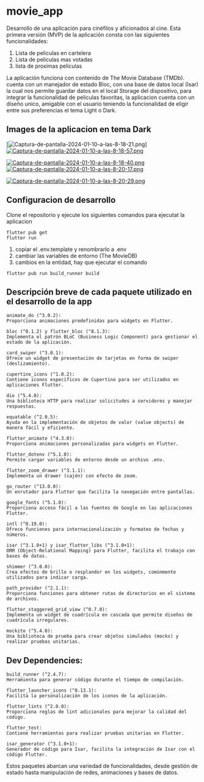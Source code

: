 # movie_app

Desarrollo de una aplicación para cinéfilos y aficionados al cine. Esta primera versión (MVP) de la
aplicación consta con las siguientes funcionalidades:
1. Lista de peliculas en cartelera
2. Lista de peliculas mas votadas
3. lista de proximas peliculas 

La aplicación funciona con contenido de The Movie Database (TMDb). cuenta con un manejador de estado Bloc, con una base de datos local
(Isar) la cual nos permite guardar datos en el local Storage del dispositivo, para integrar la funcionalidad de peliculas favoritas, la aplicacion cuenta con un diseño unico,
amigable con el usuario teniendo la funcionalidad de eligir entre sus preferencias el tema Light o Dark.


## Images de la aplicacion en tema Dark
[![Captura-de-pantalla-2024-01-10-a-las-8-18-21.png](https://i.postimg.cc/xTqmSnN6/Captura-de-pantalla-2024-01-10-a-las-8-18-21.png)][![Captura-de-pantalla-2024-01-10-a-las-8-18-57.png](https://i.postimg.cc/dQ8K5y0F/Captura-de-pantalla-2024-01-10-a-las-8-18-57.png)](https://postimg.cc/bdNMJdbV) 


[![Captura-de-pantalla-2024-01-10-a-las-8-18-40.png](https://i.postimg.cc/tR6cXG0N/Captura-de-pantalla-2024-01-10-a-las-8-18-40.png)](https://postimg.cc/qgkwLYvN) [![Captura-de-pantalla-2024-01-10-a-las-8-20-17.png](https://i.postimg.cc/jq8Bg4rG/Captura-de-pantalla-2024-01-10-a-las-8-20-17.png)](https://postimg.cc/14qW46XH)

[![Captura-de-pantalla-2024-01-10-a-las-8-20-29.png](https://i.postimg.cc/2yzsM0HZ/Captura-de-pantalla-2024-01-10-a-las-8-20-29.png)](https://postimg.cc/dkxNTjcs)


## Configuracion de desarrollo
Clone el repositorio y ejecute los siguientes comandos para ejecutat la aplicacion
```
flutter pub get
flutter run
```

1. copiar el .env.template y renombrarlo a .env
2. cambiar las variables de entorno (The MovieDB)
3. cambios en la entidad, hay que ejecutar el comando 
```
flutter pub run build_runner build
```


## Descripción breve de cada paquete utilizado en el desarrollo de la app
```
animate_do (^3.0.2):
Proporciona animaciones predefinidas para widgets en Flutter.

bloc (^8.1.2) y flutter_bloc (^8.1.3):
Implementa el patrón BLoC (Business Logic Component) para gestionar el estado de la aplicación.

card_swiper (^3.0.1):
Ofrece un widget de presentación de tarjetas en forma de swiper (deslizamiento).

cupertino_icons (^1.0.2):
Contiene iconos específicos de Cupertino para ser utilizados en aplicaciones Flutter.

dio (^5.4.0):
Una biblioteca HTTP para realizar solicitudes a servidores y manejar respuestas.

equatable (^2.0.5):
Ayuda en la implementación de objetos de valor (value objects) de manera fácil y eficiente.

flutter_animate (^4.3.0):
Proporciona animaciones personalizadas para widgets en Flutter.

flutter_dotenv (^5.1.0):
Permite cargar variables de entorno desde un archivo .env.

flutter_zoom_drawer (^3.1.1):
Implementa un drawer (cajón) con efecto de zoom.

go_router (^13.0.0):
Un enrutador para Flutter que facilita la navegación entre pantallas.

google_fonts (^5.1.0):
Proporciona acceso fácil a las fuentes de Google en las aplicaciones Flutter.

intl (^0.19.0):
Ofrece funciones para internacionalización y formateo de fechas y números.

isar (^3.1.0+1) y isar_flutter_libs (^3.1.0+1):
ORM (Object-Relational Mapping) para Flutter, facilita el trabajo con bases de datos.

shimmer (^3.0.0):
Crea efectos de brillo o resplandor en los widgets, comúnmente utilizados para indicar carga.

path_provider (^2.1.1):
Proporciona funciones para obtener rutas de directorios en el sistema de archivos.

flutter_staggered_grid_view (^0.7.0):
Implementa un widget de cuadrícula en cascada que permite diseños de cuadrícula irregulares.

mockito (^5.4.0):
Una biblioteca de prueba para crear objetos simulados (mocks) y realizar pruebas unitarias.
```
## Dev Dependencies:
```
build_runner (^2.4.7):
Herramienta para generar código durante el tiempo de compilación.

flutter_launcher_icons (^0.13.1):
Facilita la personalización de los iconos de la aplicación.

flutter_lints (^2.0.0):
Proporciona reglas de lint adicionales para mejorar la calidad del código.

flutter_test:
Contiene herramientas para realizar pruebas unitarias en Flutter.

isar_generator (^3.1.0+1):
Generador de código para Isar, facilita la integración de Isar con el código Flutter.
```
Estos paquetes abarcan una variedad de funcionalidades, desde gestión de estado hasta manipulación de redes, animaciones y bases de datos.
